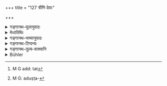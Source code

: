 +++
title = "127 त्रीणि देवाः"

+++

<details><summary>गङ्गानथ-मूलानुवादः</summary>

The gods ordained three things pure for the Brāhmaṇas: what is not seen, what is washed with water and what is commended by word.—(125).
</details>

<details><summary>मेधातिथिः</summary>

**पवित्राणि** शुद्धानि । **देव**ग्रहणं स्तुतिः । **ब्राह्मण**ग्रहणम् अपि समाचारात्[^२५६] सर्ववर्णार्थम् । **अदृष्टं** यद् अनारक्षप्रदेशस्थं द्रव्यम् अदृष्टश्वकाकादिसंसर्गं[^२५७] । न च सद्भावमात्रेण तदुपघाताशङ्का निष्प्रमाणिका कर्तव्या । एवं महानसादौ सूदादिभिर् अकृतशौचैर् व्यवहर्द्भिः पाक्यं द्रव्यम् अदृष्टं परिभोक्तुं न दुष्यति । 


[^२५७]:
     M G: aduṣṭa-


[^२५६]:
     M G add: tat

- न पुनर् इयम् आशङ्का कर्तव्या- उत्तरकाले तत् प्राग् अविज्ञातोपघाते न दोषः । तथा हि "अमतयैतानि च" (म्ध् ५.२०) इत्यादि विरुध्येत । एवं तावद् यत्र दोषसंबन्धो न केनचित् प्रमाणेनावगम्येत तच् छुद्धम् । यत्र पुनर् असत्य् अपि निश्चायके प्रमाणे कुतर्केण संभव्यते तत्राद्भिर् निर्णेक्तव्यम् । यथा समानदेशस्थालीपीठरादि श्वकाकादिभिर् उपहन्यमानं दृष्टम्, अन्यद् अदृष्टम् अप्य् अद्भिर् निर्णेक्तव्यम् । 

- तथैवंविधम् एव **वाचा प्रशंसनीयम्** । शुद्धम् एतद् अस्त्व् इति शिष्टा वाचयितव्याः । ब्राह्मणवचनाच् छुद्धिर् भव्तीत्य् आहुः । **प्रशस्यत** इति लड् अयं विधौ द्रष्टव्यः । 

- <u>ये त्व् आहुर्</u> दृष्टोपघातं यत् तस्य व्यवहर्त्रा साक्षाच् छुद्धौ क्रियमाणायाम् अदृष्टायाम् शिष्टाश् चेद् आहुः- "कृतम् अस्य शौचम्" इति, तत्र प्रत्येतव्यम् इति वाक्प्रशस्तस्यार्थः । 

- <u>तद् अयुक्तम्</u> । आप्तवचनस्य सर्वत्रैवाप्रामान्यस्यानङ्गीकृतत्वात् पौनरुक्त्यप्रसङ्गः । 

- <u>अन्ये त्व्</u> **अद्भिर् निर्णिक्तम्** इति दृष्टान्ततया व्याख्यानयन्ति । अदृष्टवाक्प्रशस्ते विधीयेते । यथाद्भिर् निर्णिक्तं शुद्धम् एवम् अदृष्टं वाक्प्रशस्तं विधीयते । 

- <u>ननु</u> च यद्य् अदृष्टदोषं प्रत्यक्षानुमानागमैः शुद्धं, तत् कथं "संवत्सरस्यैकम् अपि" (म्ध् ५.२१) इति ।

- भक्ष्यविषयं तत् । स्पृश्यविषया शुद्धिर् इयम् । गुरुलघुतया वा, आपदनापद्भेदेन वा व्यवस्था ॥ ५.१२५ ॥
</details>

<details><summary>गङ्गानथ-भाष्यानुवादः</summary>

‘*Pavitram*’—pure.

The mention of the gods is by way of commendation.

The term ‘*Brāhmaṇa*’ includes, according to usage, all castes.

‘*What is not seen*’;—a thing that, though lying in an unprotected place, is yet not actually seen to have been contaminated by the touch of the dog, the crow or such other things. The mere presence of such animals should not be made the ground for suspecting actual defilement, until it is actually perceived. Similarly there can be no harm in a man partaking of food prepared in the kitchen by cooks and others who may have done the cooking without having themselves undergone a cleansing process \[if anything unclean is not actually perceived\].

In this connection, no one should entertain the idea that—‘there would be nothing wrong in the partaking of food if the defilement were entirely unknown.’ As this would be contrary to what has been declared (in 5.20) regarding the sinfulness of eating certain things
*unintentionally*.

Thus the conclusion is that a thing is to be regarded as *pure* in connection with which no contamination is known by any of the recognised means of knowledge. But when, even in the absence of definite proof, there be even the slightest and most far-fetched suspicion regarding contamination, the thing concerned should be washed with water. *E.g*. when from among a large number of dishes and cups lying in the same place, if even *one* has been seen to be contaminated by the touch of the dog or some such thing, all the rest of them also should be washed with water.

To this same category (of ‘*what is not seen*’) belongs also ‘*what is commended by word*.’ That is cultured men should be made to pronounce the thing to be *pure*. They say that things become pure by the Brāhmaṇa’s word. The *present tense* in ‘*praśasyate*’, ‘*is commended*’, has the force of the *Injunctive*.

Some people explain the^(‘)commendation’ here spoken of as follows “When the person going to make use of a certain thing has seen it being defiled, even if he does not himself see it being purified, he should believe it to have been purified if cultured people assure him that it has undergone purification.”

This however is not right. Since the assertion of a trustworthy person has nowhere been spoken of as being unreliable, to assert it here would be a needless repetition.

Others have explained the term ‘*what is washed with water*’ as meant to be an example,—and the ‘*unseen*’ and the ‘*commended by word*’ as the two whose purity is here enjoined; the sense being—‘Just as what is washed with water is pure, so also should be regarded *what is not seen* and *what is commended by word*’

“If everything is *pure*, in which no contamination is cognised by either Perception or Inference or Verbal Authority,—then why should the
*Cāndrāyaṇa* have been prescribed (under 5.21) as to be performed for
the expiation of the sin of having partaken of defiled food, without knowledge *?*”

What has been said under 5.21 is in connection with what is *At for being eaten*; while the present text deals with *purification* in general. Or, a distinction may be drawn between the two declarations, either on the ground of one referring to cases of more serious defilement than the other, or on the ground of one referring to times of distress and the other to normal times.—(125)
</details>

<details><summary>गङ्गानथ-टिप्पन्यः</summary>

(Verse 127 of others.)

This is quoted in *Madanapārijāta* (p. 469) as laying down the means of satisfaction where defilement is only suspected;—in *Smṛtitattva* (p. 454), which adds the following note:—‘*adṛṣṭam*’ is ‘that which has never been known to be suspected of defilement’,—‘*vācā praśasyate*’—when a thing has been suspected of being defiled, if the Brāhmaṇas declare ‘may this be pure’, it has to be regarded as pure;—such being the explanation, it adds, provided by *Dīpakalikā* and Kullūka Bhaṭṭa;—in *Hemādri* (Śrāddha, p. 818);—in *Nityācāropradīpa* (p. 102) which explains ‘*adṛṣṭam*’, as ‘not perceived to be defiled’,
*i.e*., where no defilement is known to exist by any means of
knowledge,—‘*nirṇiktam*’, washed, when suspected of being defiled,—‘*Vācā etc*.’ if even after washing, there is some compunction, this is removed when the thing is commended;—in *Prāyaścittaviveka* (p 292);—and in *Śuddhikaumudī* (p. 459) which says that ‘*brāhmaṇa*’ stands for all the four castes.
</details>

<details><summary>गङ्गानथ-तुल्य-वाक्यानि</summary>

*Mahābhārata* (3.101.40).—(Same as Manu).

*Baudhāyana* (1.9.9).—‘The gods created for Brāhmaṇas three means of
purification—ignorance of defilement, sprinkling with water and commending by word of mouth.’

*Vaśiṣṭha* (14.24).—‘They quote the following words of Prajāpati—The
gods created for Brāhmaṇas, three means of purifying—Ignorance, sprinkling and commending by word of mouth.’

*Viṣṇu* (2?.47).—‘The gods have declared, as peculiar to Brāhmaṇas,
three means of effecting purity—if the impurity has not been perceived, if the object is sprinkled with water, if, in doubtful cases, they commend it with speech.’

*Yājñavalkya* (1.191).—(See under 124 then)—‘What is verbally cemmended
(commended?), or washed with water, or unknown (as defiled) is ever pure.’
</details>

<details><summary>Bühler</summary>

127	The gods declared three things (to be) pure to Brahmanas, that (on which) no (taint is) visible, what has been washed with water, and what has been commended (as pure) by the word (of a Brahmana).
</details>
